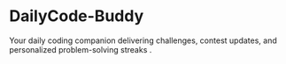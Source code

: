 # DailyCode-Buddy
Your daily coding companion delivering challenges, contest updates, and personalized problem-solving streaks .
